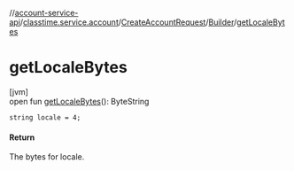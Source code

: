 //[account-service-api](../../../../index.md)/[classtime.service.account](../../index.md)/[CreateAccountRequest](../index.md)/[Builder](index.md)/[getLocaleBytes](get-locale-bytes.md)

# getLocaleBytes

[jvm]\
open fun [getLocaleBytes](get-locale-bytes.md)(): ByteString

`string locale = 4;`

#### Return

The bytes for locale.
